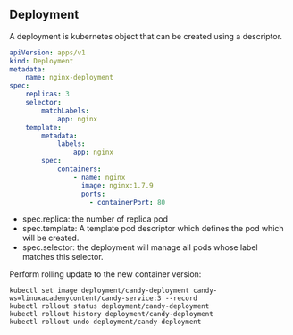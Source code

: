 Deployment
--------

A deployment is kubernetes object that can be created using a descriptor.

```yaml
apiVersion: apps/v1
kind: Deployment
metadata:
    name: nginx-deployment
spec:
    replicas: 3
    selector:
        matchLabels:
            app: nginx
    template:
        metadata:
            labels:
                app: nginx
        spec:
            containers:
                - name: nginx
                  image: nginx:1.7.9
                  ports:
                    - containerPort: 80 
```

* spec.replica: the number of replica pod
* spec.template: A template pod descriptor which defines the pod which will be created.
* spec.selector: the deployment will manage all pods whose label matches this selector.


Perform rolling update to the new container version:

```shell script
kubectl set image deployment/candy-deployment candy-ws=linuxacademycontent/candy-service:3 --record
kubectl rollout status deployment/candy-deployment
kubectl rollout history deployment/candy-deployment
kubectl rollout undo deployment/candy-deployment
```


